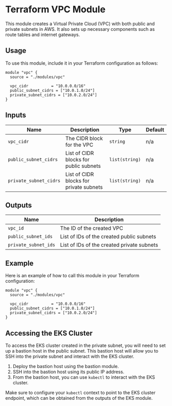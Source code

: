 # Terraform VPC Module

This module creates a Virtual Private Cloud (VPC) with both public and private subnets in AWS. It also sets up necessary components such as route tables and internet gateways.

## Usage

To use this module, include it in your Terraform configuration as follows:

```hcl
module "vpc" {
  source = "./modules/vpc"

  vpc_cidr          = "10.0.0.0/16"
  public_subnet_cidrs = ["10.0.1.0/24"]
  private_subnet_cidrs = ["10.0.2.0/24"]
}
```

## Inputs

| Name                     | Description                                       | Type          | Default       |
|--------------------------|---------------------------------------------------|---------------|---------------|
| `vpc_cidr`               | The CIDR block for the VPC                        | `string`      | n/a           |
| `public_subnet_cidrs`    | List of CIDR blocks for public subnets            | `list(string)`| n/a           |
| `private_subnet_cidrs`   | List of CIDR blocks for private subnets           | `list(string)`| n/a           |

## Outputs

| Name                     | Description                                       |
|--------------------------|---------------------------------------------------|
| `vpc_id`                 | The ID of the created VPC                         |
| `public_subnet_ids`      | List of IDs of the created public subnets         |
| `private_subnet_ids`     | List of IDs of the created private subnets        |

## Example

Here is an example of how to call this module in your Terraform configuration:

```hcl
module "vpc" {
  source = "./modules/vpc"

  vpc_cidr          = "10.0.0.0/16"
  public_subnet_cidrs = ["10.0.1.0/24"]
  private_subnet_cidrs = ["10.0.2.0/24"]
}
```

## Accessing the EKS Cluster

To access the EKS cluster created in the private subnet, you will need to set up a bastion host in the public subnet. This bastion host will allow you to SSH into the private subnet and interact with the EKS cluster.

1. Deploy the bastion host using the bastion module.
2. SSH into the bastion host using its public IP address.
3. From the bastion host, you can use `kubectl` to interact with the EKS cluster.

Make sure to configure your `kubectl` context to point to the EKS cluster endpoint, which can be obtained from the outputs of the EKS module.